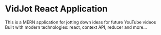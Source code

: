 # VidJot React Application

This is a MERN application for jotting down ideas for future YouTube videos
Built with modern technologies: react, context API, reducer and more...
